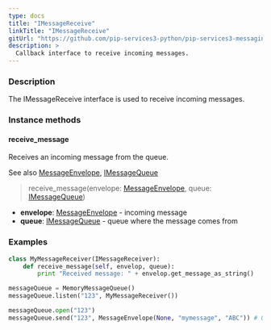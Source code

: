 ```yaml
---
type: docs
title: "IMessageReceive"
linkTitle: "IMessageReceive"
gitUrl: "https://github.com/pip-services3-python/pip-services3-messaging-python"
description: >
  Callback interface to receive incoming messages.
---
```


### Description

The IMessageReceive interface is used to receive incoming messages. 

### Instance methods

#### receive_message
Receives an incoming message from the queue.

See also [MessageEnvelope](../message_envelope), [IMessageQueue](../imessage_queue)

> receive_message(envelope: [MessageEnvelope](../message_envelope), queue: [IMessageQueue](../imessage_queue))

- **envelope**: [MessageEnvelope](../message_envelope) - incoming message
- **queue**: [IMessageQueue](../imessage_queue) - queue where the message comes from

### Examples

```python
class MyMessageReceiver(IMessageReceiver):
    def receive_message(self, envelop, queue):
        print "Received message: " + envelop.get_message_as_string()

messageQueue = MemoryMessageQueue()
messageQueue.listen("123", MyMessageReceiver())

messageQueue.open("123")
messageQueue.send("123", MessageEnvelope(None, "mymessage", "ABC")) # Output in console: "ABC"
```
